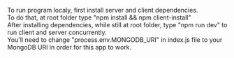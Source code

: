 To run program localy, first install server and client dependencies. <br />
To do that, at root folder type "npm install && npm client-install" <br />
After installing dependencies, while still at root folder, type "npm run dev" to run client and server concurrently. <br />
You'll need to change "process.env.MONGODB_URI" in index.js file to your MongoDB URI in order for this app to work.
